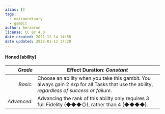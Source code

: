 ```yaml
---
alias: []
tags:
  - extraordinary
  - gambit
author: Seraaron
license: CC BY 4.0
date created: 2021-12-14 14:58
date updated: 2022-01-12 17:20
---
```


#### Honed [ability]

|   _Grade_ | Effect Duration: _Constant_                                                                                                                                         |
| ----------: | ------------------------------------------------------------------------------------------------------------------------------------------------ |
|    _Basic:_ | Choose an ability when you take this gambit. You always gain 2 _exp_ for all Tasks that use the ability, _regardless of success or failure_. |
| _Advanced:_ | Advancing the rank of this ability only requires 3 full Fidelity (◆◆◆◇), rather than 4 (◆◆◆◆).                                                   |
